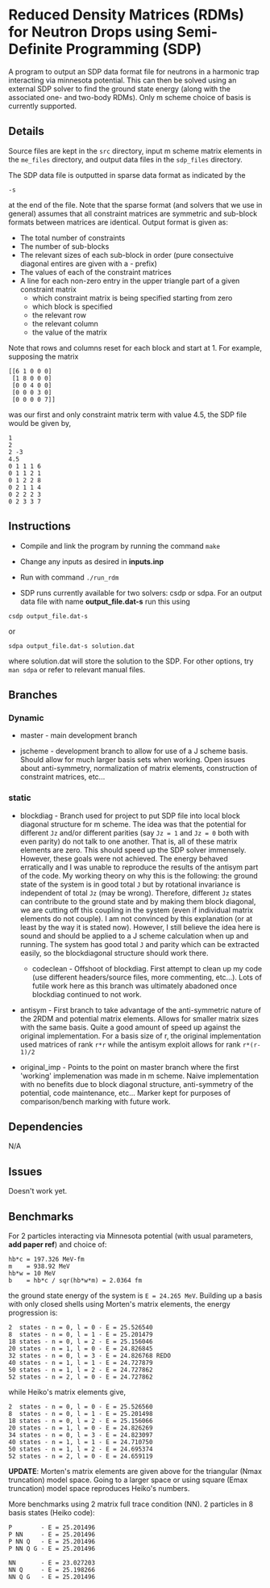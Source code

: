 # Reduced Density Matrices (RDMs) for Neutron Drops using Semi-Definite Programming (SDP)

A program to output an SDP data format file for neutrons in a harmonic trap interacting via minnesota potential. This can then be solved using an external SDP solver to find the ground state energy (along with the associated one- and two-body RDMs). Only m scheme choice of basis is currently supported.

## Details 

Source files are kept in the ```src``` directory, input m scheme matrix elements in the ```me_files``` directory, and output data files in the ```sdp_files``` directory.

The SDP data file is outputted in sparse data format as indicated by the 

```-s```

at the end of the file. Note that the sparse format (and solvers that we use in general) assumes that all constraint matrices are symmetric and sub-block formats between matrices are identical. Output format is given as:

* The total number of constraints
* The number of sub-blocks 
* The relevant sizes of each sub-block in order (pure consectuive diagonal entires are given with a - prefix)
* The values of each of the constraint matrices
* A line for each non-zero entry in the upper triangle part of a given constraint matrix
	* which constraint matrix is being specified starting from zero
	* which block is specified
	* the relevant row
	* the relevant column
	* the value of the matrix 

Note that rows and columns reset for each block and start at 1. For example, supposing the matrix

```
[[6 1 0 0 0]
 [1 8 0 0 0]
 [0 0 4 0 0]
 [0 0 0 3 0]
 [0 0 0 0 7]]
```

was our first and only constraint matrix term with value 4.5, the SDP file would be given by,

```
1
2
2 -3
4.5
0 1 1 1 6
0 1 1 2 1
0 1 2 2 8
0 2 1 1 4
0 2 2 2 3
0 2 3 3 7
```

## Instructions

* Compile and link the program by running the command ```make``` 

* Change any inputs as desired in **inputs.inp**

* Run with command ```./run_rdm```

* SDP runs currently available for two solvers: csdp or sdpa. For an output data file with name **output_file.dat-s** run this using

```csdp output_file.dat-s```

or

```sdpa output_file.dat-s solution.dat```

where solution.dat will store the solution to the SDP. For other options, try ```man sdpa``` or refer to relevant manual files.

## Branches

### Dynamic

* master - main development branch

* jscheme - development branch to allow for use of a J scheme basis. Should allow for much larger basis sets when working. Open issues about anti-symmetry, normalization of matrix elements, construction of constraint matrices, etc...

### static

* blockdiag - Branch used for project to put SDP file into local block diagonal structure for m scheme. The idea was that the potential for different ```Jz``` and/or different parities (say ```Jz = 1``` and ```Jz = 0``` both with even parity) do not talk to one another. That is, all of these matrix elements are zero. This should speed up the SDP solver immensely. However, these goals were not achieved. The energy behaved erratically and I was unable to reproduce the results of the antisym part of the code. My working theory on why this is the following: the ground state of the system is in good total ```J``` but by rotational invariance is independent of total ```Jz``` (may be wrong). Therefore, different ```Jz``` states can contribute to the ground state and by making them block diagonal, we are cutting off this coupling in the system (even if individual matrix elements do not couple). I am not convinced by this explanation (or at least by the way it is stated now). However, I still believe the idea here is sound and should be applied to a J scheme calculation when up and running. The system has good total ```J``` and parity which can be extracted easily, so the blockdiagonal structure should work there. 
	* codeclean - Offshoot of blockdiag. First attempt to clean up my code (use different headers/source files, more commenting, etc...). Lots of futile work here as this branch was ultimately abadoned once blockdiag continued to not work.

* antisym - First branch to take advantage of the anti-symmetric nature of the 2RDM and potential matrix elements. Allows for smaller matrix sizes with the same basis. Quite a good amount of speed up against the original implementation. For a basis size of r, the original implementation used matrices of rank ```r*r``` while the antisym exploit allows for rank ```r*(r-1)/2``` 

* original_imp - Points to the point on master branch where the first 'working' implemenation was made in m scheme. Naive implementation with no benefits due to block diagonal structure, anti-symmetry of the potential, code maintenance, etc... Marker kept for purposes of comparison/bench marking with future work.

## Dependencies

N/A 

## Issues

Doesn't work yet.

## Benchmarks

For 2 particles interacting via Minnesota potential (with usual parameters, **add paper ref**) and choice of:

```
hb*c = 197.326 MeV-fm
m    = 938.92 MeV
hb*w = 10 MeV
b    = hb*c / sqr(hb*w*m) = 2.0364 fm
```

the ground state energy of the system is ```E = 24.265 MeV```. Building up a basis with only closed shells using Morten's matrix elements, the energy progression is:

```
2  states - n = 0, l = 0 - E = 25.526540
8  states - n = 0, l = 1 - E = 25.201479
18 states - n = 0, l = 2 - E = 25.156046
20 states - n = 1, l = 0 - E = 24.826845
32 states - n = 0, l = 3 - E = 24.826768 REDO
40 states - n = 1, l = 1 - E = 24.727879
50 states - n = 1, l = 2 - E = 24.727862
52 states - n = 2, l = 0 - E = 24.727862
```

while Heiko's matrix elements give,

```
2  states - n = 0, l = 0 - E = 25.526560
8  states - n = 0, l = 1 - E = 25.201498
18 states - n = 0, l = 2 - E = 25.156066 
20 states - n = 1, l = 0 - E = 24.826269
34 states - n = 0, l = 3 - E = 24.823097
40 states - n = 1, l = 1 - E = 24.710750
50 states - n = 1, l = 2 - E = 24.695374
52 states - n = 2, l = 0 - E = 24.659119
```

**UPDATE**: Morten's matrix elements are given above for the triangular (Nmax truncation) model space. Going to a larger space or using square (Emax truncation) model space reproduces Heiko's numbers.

More benchmarks using 2 matrix full trace condition (NN). 2 particles in 8 basis states (Heiko code):

```
P        - E = 25.201496
P NN     - E = 25.201496
P NN Q   - E = 25.201496
P NN Q G - E = 25.201496

NN       - E = 23.027203
NN Q     - E = 25.198266
NN Q G   - E = 25.201496
```

